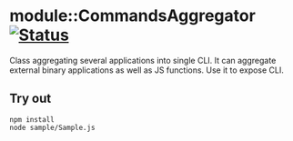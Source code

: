 
# module::CommandsAggregator [![Status](https://github.com/Wandalen/wCommandsAggregator/workflows/Test/badge.svg)](https://github.com/Wandalen/wCommandsAggregator}/actions?query=workflow%3ATest)

Class aggregating several applications into single CLI. It can aggregate external binary applications as well as JS functions. Use it to expose CLI.

## Try out
```
npm install
node sample/Sample.js
```





















































































